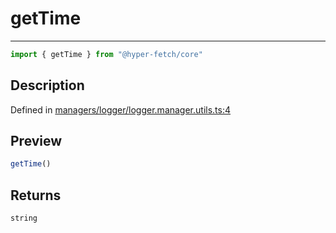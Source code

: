 

# getTime

<div class="api-docs__separator" data-reactroot="">

---

</div><div class="api-docs__import" data-reactroot="">

```ts
import { getTime } from "@hyper-fetch/core"
```

</div><div class="api-docs__section">

## Description

</div><div class="api-docs__description"><span class="api-docs__do-not-parse">



</span></div><p class="api-docs__definition">

Defined in [managers/logger/logger.manager.utils.ts:4](https://github.com/BetterTyped/hyper-fetch/blob/7e232edb/packages/core/src/managers/logger/logger.manager.utils.ts#L4)

</p><div class="api-docs__section">

## Preview

</div><div class="api-docs__preview fn">

```ts
getTime()
```

</div><div class="api-docs__section">

## Returns

</div><div class="api-docs__returns">

```ts
string
```

</div>